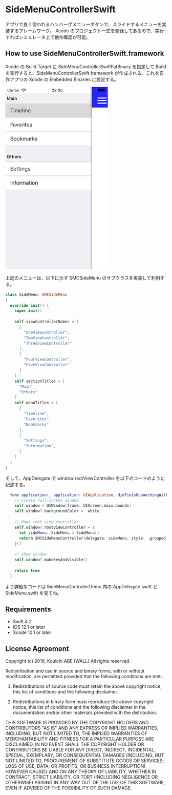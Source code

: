 # SideMenuControllerSwift

アプリで良く使われるハンバーグメニューボタンで、スライドするメニューを実装するフレームワーク。
Xcode のプロジェクト一式を登録してあるので、実行すればシミュレータ上で動作確認が可能。


## How to use SideMenuControllerSwift.framework

Xcode の Build Target に SideMenuControllerSwiftFatBinary を指定して Build を実行すると、SideMenuControllerSwift.framework が作成される。これを自作アプリの Xcode の Embedded Binaries に設定する。

![メニュー例](screenshot.png "Screenshot")

上記のメニューは、以下に示す SMCSideMenu のサブクラスを実装して利用する。

```SideMenu.swift
class SideMenu: SMCSideMenu
{
  override init() {
    super.init()

    self.viewControllerNames = [
      [
        "OneViewController",
        "TwoViewController",
        "ThreeViewController"
      ],
      [
        "FourViewController",
        "FiveViewController"
      ]
    ]
    self.sectionTitles = [
      "Main",
      "Others"
    ]
    self.menuTitles = [
      [
        "Timeline",
        "Favorites",
        "Bookmarks"
      ],
      [
        "Settings",
        "Information",
      ]
    ]
  }
}
```

そして、AppDelegate で window.rootViewController を以下のコードのように記述する。

```AppDelegate.swift
  func application(_ application: UIApplication, didFinishLaunchingWithOptions launchOptions: [UIApplication.LaunchOptionsKey: Any]?) -> Bool {
    // Create full-screen window
    self.window = UIWindow(frame: UIScreen.main.bounds)
    self.window?.backgroundColor = .white

    // Make root view controller
    self.window?.rootViewController = {
      let sideMenu: SideMenu = SideMenu()
      return SMCSideMenuController(delegate: sideMenu, style: .grouped)
    }()

    // Show window
    self.window?.makeKeyAndVisible()

    return true
  }
```

より詳細なコードは SideMenuControllerDemo 内の AppDelegate.swift と SideMenu.swift を見てね。


## Requirements

 - Swift 4.2
 - iOS 12.1 or later
 - Xcode 10.1 or later


## License Agreement

Copyright (c) 2019, Kouichi ABE (WALL) All rights reserved.

Redistribution and use in source and binary forms, with or without
modification, are permitted provided that the following conditions are met:

 1. Redistributions of source code must retain the above copyright notice,
    this list of conditions and the following disclaimer.

 2. Redistributions in binary form must reproduce the above copyright notice,
    this list of conditions and the following disclaimer in the documentation
    and/or other materials provided with the distribution.

THIS SOFTWARE IS PROVIDED BY THE COPYRIGHT HOLDERS AND CONTRIBUTORS "AS IS"
AND ANY EXPRESS OR IMPLIED WARRANTIES, INCLUDING, BUT NOT LIMITED TO, THE
IMPLIED WARRANTIES OF MERCHANTABILITY AND FITNESS FOR A PARTICULAR PURPOSE ARE
DISCLAIMED. IN NO EVENT SHALL THE COPYRIGHT HOLDER OR CONTRIBUTORS BE LIABLE
FOR ANY DIRECT, INDIRECT, INCIDENTAL, SPECIAL, EXEMPLARY, OR CONSEQUENTIAL
DAMAGES (INCLUDING, BUT NOT LIMITED TO, PROCUREMENT OF SUBSTITUTE GOODS OR
SERVICES; LOSS OF USE, DATA, OR PROFITS; OR BUSINESS INTERRUPTION) HOWEVER
CAUSED AND ON ANY THEORY OF LIABILITY, WHETHER IN CONTRACT, STRICT LIABILITY,
OR TORT (INCLUDING NEGLIGENCE OR OTHERWISE) ARISING IN ANY WAY OUT OF THE USE
OF THIS SOFTWARE, EVEN IF ADVISED OF THE POSSIBILITY OF SUCH DAMAGE.

